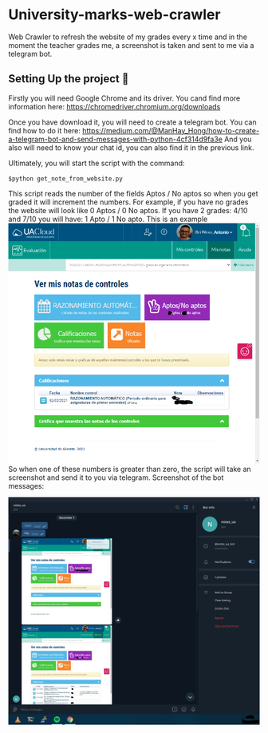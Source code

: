 # University-marks-web-crawler
Web Crawler to refresh the website of my grades every x time and in the moment the teacher grades me, a screenshot is taken and sent to me via a telegram bot.

## Setting Up the project 🚀
Firstly you will need Google Chrome and its driver. You cand find more information here: https://chromedriver.chromium.org/downloads

Once you have download it, you will need to create a telegram bot. You can find how to do it here: https://medium.com/@ManHay_Hong/how-to-create-a-telegram-bot-and-send-messages-with-python-4cf314d9fa3e
And you also will need to know your chat id, you can also find it in the previous link. 

Ultimately, you will start the script with the command: 
```
$python get_note_from_website.py
```

This script reads the number of the fields Aptos / No aptos so when you get graded it will increment the numbers. For example, if you have no grades the website will look like 0 Aptos / 0 No aptos. If you have 2 grades: 4/10 and 7/10 you will have: 1 Apto / 1 No apto. 
This is an example
![alt text](https://github.com/AntonioBriPerez/University-marks-web-crawler/blob/main/notas_TC.png)
So when one of these numbers is greater than zero, the script will take an screenshot and send it to you via telegram. Screenshot of the bot messages:

![alt text](https://github.com/AntonioBriPerez/University-marks-web-crawler/blob/main/bot_telegram.PNG)
